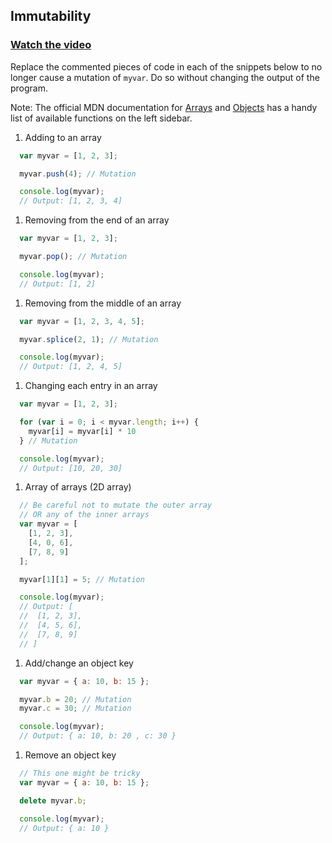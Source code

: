 ## Immutability


### [Watch the video]()

Replace the commented pieces of code in each of the snippets below to no longer cause a mutation of `myvar`. Do so without changing the output of the program.


Note: The official MDN documentation for [Arrays](https://developer.mozilla.org/en-US/docs/Web/JavaScript/Reference/Global_Objects/Array) and [Objects](https://developer.mozilla.org/en-US/docs/Web/JavaScript/Reference/Global_Objects/Object) has a handy list of available functions on the left sidebar.


1. Adding to an array
```javascript
  var myvar = [1, 2, 3];

  myvar.push(4); // Mutation

  console.log(myvar);
  // Output: [1, 2, 3, 4]
```
1. Removing from the end of an array
```javascript
  var myvar = [1, 2, 3];

  myvar.pop(); // Mutation

  console.log(myvar);
  // Output: [1, 2]
```
1. Removing from the middle of an array
```javascript
  var myvar = [1, 2, 3, 4, 5];

  myvar.splice(2, 1); // Mutation

  console.log(myvar);
  // Output: [1, 2, 4, 5]
```
1. Changing each entry in an array
```javascript
  var myvar = [1, 2, 3];

  for (var i = 0; i < myvar.length; i++) {
    myvar[i] = myvar[i] * 10
  } // Mutation

  console.log(myvar);
  // Output: [10, 20, 30]
```
1. Array of arrays (2D array)
```javascript
  // Be careful not to mutate the outer array
  // OR any of the inner arrays
  var myvar = [
    [1, 2, 3],
    [4, 0, 6],
    [7, 8, 9]
  ];

  myvar[1][1] = 5; // Mutation

  console.log(myvar);
  // Output: [
  //  [1, 2, 3],
  //  [4, 5, 6],
  //  [7, 8, 9]
  // ]
```
1. Add/change an object key
```javascript
  var myvar = { a: 10, b: 15 };

  myvar.b = 20; // Mutation
  myvar.c = 30; // Mutation

  console.log(myvar);
  // Output: { a: 10, b: 20 , c: 30 }
```
1. Remove an object key
```javascript
  // This one might be tricky
  var myvar = { a: 10, b: 15 };

  delete myvar.b;

  console.log(myvar);
  // Output: { a: 10 }
```
